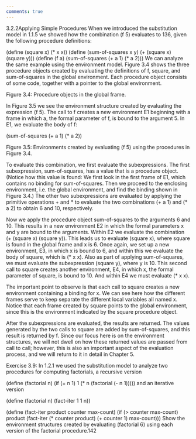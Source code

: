 ```yaml
---
comments: true
---
```


3.2.2Applying Simple Procedures
When we introduced the substitution model in 1.1.5 we showed how the combination (f 5) evaluates to 136, given the following procedure definitions:

(define (square x)
  (* x x))
(define (sum-of-squares x y)
  (+ (square x) (square y)))
(define (f a)
  (sum-of-squares (+ a 1) (* a 2)))
We can analyze the same example using the environment model. Figure 3.4 shows the three procedure objects created by evaluating the definitions of f, square, and sum-of-squares in the global environment. Each procedure object consists of some code, together with a pointer to the global environment.


Figure 3.4: Procedure objects in the global frame.

In Figure 3.5 we see the environment structure created by evaluating the expression (f 5). The call to f creates a new environment E1 beginning with a frame in which a, the formal parameter of f, is bound to the argument 5. In E1, we evaluate the body of f:

(sum-of-squares (+ a 1) (* a 2))

Figure 3.5: Environments created by evaluating (f 5) using the procedures in Figure 3.4.

To evaluate this combination, we first evaluate the subexpressions. The first subexpression, sum-of-squares, has a value that is a procedure object. (Notice how this value is found: We first look in the first frame of E1, which contains no binding for sum-of-squares. Then we proceed to the enclosing environment, i.e. the global environment, and find the binding shown in Figure 3.4.) The other two subexpressions are evaluated by applying the primitive operations + and * to evaluate the two combinations (+ a 1) and (* a 2) to obtain 6 and 10, respectively.

Now we apply the procedure object sum-of-squares to the arguments 6 and 10. This results in a new environment E2 in which the formal parameters x and y are bound to the arguments. Within E2 we evaluate the combination (+ (square x) (square y)). This leads us to evaluate (square x), where square is found in the global frame and x is 6. Once again, we set up a new environment, E3, in which x is bound to 6, and within this we evaluate the body of square, which is (* x x). Also as part of applying sum-of-squares, we must evaluate the subexpression (square y), where y is 10. This second call to square creates another environment, E4, in which x, the formal parameter of square, is bound to 10. And within E4 we must evaluate (* x x).

The important point to observe is that each call to square creates a new environment containing a binding for x. We can see here how the different frames serve to keep separate the different local variables all named x. Notice that each frame created by square points to the global environment, since this is the environment indicated by the square procedure object.

After the subexpressions are evaluated, the results are returned. The values generated by the two calls to square are added by sum-of-squares, and this result is returned by f. Since our focus here is on the environment structures, we will not dwell on how these returned values are passed from call to call; however, this is also an important aspect of the evaluation process, and we will return to it in detail in Chapter 5.

Exercise 3.9: In 1.2.1 we used the substitution model to analyze two procedures for computing factorials, a recursive version

(define (factorial n)
  (if (= n 1)
      1
      (* n (factorial (- n 1)))))
and an iterative version

(define (factorial n)
  (fact-iter 1 1 n))

(define (fact-iter product 
                   counter 
                   max-count)
  (if (> counter max-count)
      product
      (fact-iter (* counter product)
                 (+ counter 1)
                 max-count)))
Show the environment structures created by evaluating (factorial 6) using each version of the factorial procedure.142